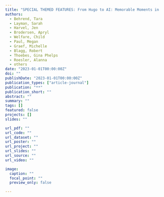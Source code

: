 ```yaml
---
title: "SPECIAL THEMED FEATURES: From Hugo to AI: Memorable Moments in SIOP and TIP History"
authors:
  - Behrend, Tara
  - Layman, Sarah
  - Harvel, Jen
  - Brodersen, Apryl
  - Welfare, Child
  - Paul, Megan
  - Graef, Michelle
  - Blagg, Robert
  - Thoebes, Gina Phelps
  - Roesler, Alanna
  - others
date: "2023-01-01T00:00:00Z"
doi: ""
publishDate: "2023-01-01T00:00:00Z"
publication_types: ["article-journal"]
publication: "**"
publication_short: ""
abstract: ""
summary: ""
tags: []
featured: false
projects: []
slides: ""

url_pdf: ""
url_code: ""
url_dataset: ""
url_poster: ""
url_project: ""
url_slides: ""
url_source: ""
url_video: ""

image:
  caption: ""
  focal_point: ""
  preview_only: false

---
```


